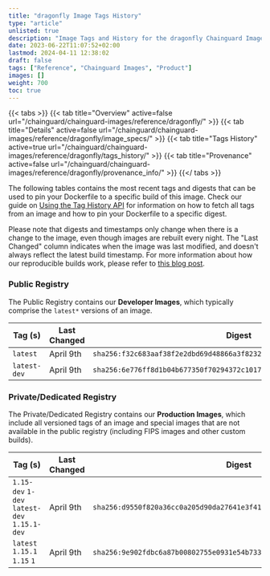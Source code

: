 ```yaml
---
title: "dragonfly Image Tags History"
type: "article"
unlisted: true
description: "Image Tags and History for the dragonfly Chainguard Image"
date: 2023-06-22T11:07:52+02:00
lastmod: 2024-04-11 12:38:02
draft: false
tags: ["Reference", "Chainguard Images", "Product"]
images: []
weight: 700
toc: true
---
```


{{< tabs >}}
{{< tab title="Overview" active=false url="/chainguard/chainguard-images/reference/dragonfly/" >}}
{{< tab title="Details" active=false url="/chainguard/chainguard-images/reference/dragonfly/image_specs/" >}}
{{< tab title="Tags History" active=true url="/chainguard/chainguard-images/reference/dragonfly/tags_history/" >}}
{{< tab title="Provenance" active=false url="/chainguard/chainguard-images/reference/dragonfly/provenance_info/" >}}
{{</ tabs >}}

The following tables contains the most recent tags and digests that can be used to pin your Dockerfile to a specific build of this image. Check our guide on [Using the Tag History API](/chainguard/chainguard-images/using-the-tag-history-api/) for information on how to fetch all tags from an image and how to pin your Dockerfile to a specific digest.

Please note that digests and timestamps only change when there is a change to the image, even though images are rebuilt every night. The "Last Changed" column indicates when the image was last modified, and doesn't always reflect the latest build timestamp. For more information about how our reproducible builds work, please refer to [this blog post](https://www.chainguard.dev/unchained/reproducing-chainguards-reproducible-image-builds).

### Public Registry
The Public Registry contains our **Developer Images**, which typically comprise the `latest*` versions of an image.

| Tag (s)       | Last Changed | Digest                                                                    |
|---------------|--------------|---------------------------------------------------------------------------|
|  `latest`     | April 9th    | `sha256:f32c683aaf38f2e2dbd69d48866a3f82322e881ea4bae3ff8d4574936d50564e` |
|  `latest-dev` | April 9th    | `sha256:6e776ff8d1b04b677350f70294372c1017c28bd36de6dd5b4b5611688b8ce33f` |


### Private/Dedicated Registry
The Private/Dedicated Registry contains our **Production Images**, which include all versioned tags of an image and special images that are not available in the public registry (including FIPS images and other custom builds).

| Tag (s)                                       | Last Changed | Digest                                                                    |
|-----------------------------------------------|--------------|---------------------------------------------------------------------------|
|  `1.15-dev` `1-dev` `latest-dev` `1.15.1-dev` | April 9th    | `sha256:d9550f820a36cc0a205d90da27641e3f41d7f0ebe0bb2c4b7e1f52376920213d` |
|  `latest` `1.15.1` `1.15` `1`                 | April 9th    | `sha256:9e902fdbc6a87b00802755e0931e54b7337c1f524521edb5a6b0fbb1456f9941` |


